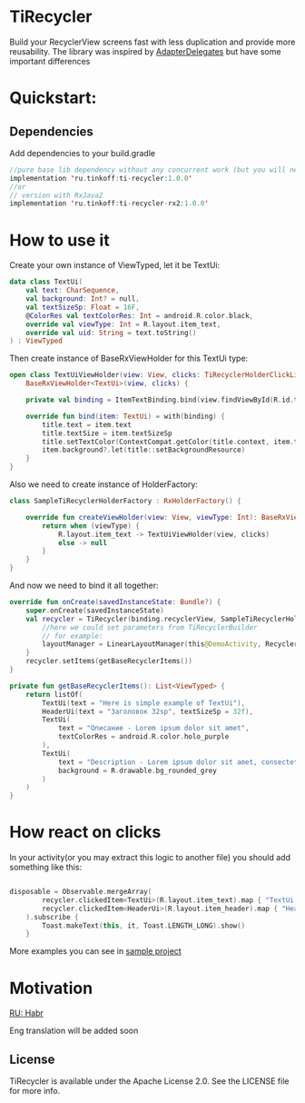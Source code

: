 # TiRecycler

Build your RecyclerView screens fast with less duplication and provide more reusability. The library
was inspired by [AdapterDelegates](https://github.com/sockeqwe/AdapterDelegates) but have some
important differences

# Quickstart:

## Dependencies

Add dependencies to your build.gradle

```kotlin
//pure base lib dependency without any concurrent work (but you will need to implement some basic stuff to work with click and etc.)
implementation 'ru.tinkoff:ti-recycler:1.0.0'
//or 
// version with RxJava2 
implementation 'ru.tinkoff:ti-recycler-rx2:1.0.0'
```

# How to use it

Create your own instance of ViewTyped, let it be TextUi:

```kotlin
data class TextUi(
    val text: CharSequence,
    val background: Int? = null,
    val textSizeSp: Float = 16F,
    @ColorRes val textColorRes: Int = android.R.color.black,
    override val viewType: Int = R.layout.item_text,
    override val uid: String = text.toString()
) : ViewTyped
```

Then create instance of BaseRxViewHolder for this TextUi type:

```kotlin
open class TextUiViewHolder(view: View, clicks: TiRecyclerHolderClickListener) :
    BaseRxViewHolder<TextUi>(view, clicks) {

    private val binding = ItemTextBinding.bind(view.findViewById(R.id.title))

    override fun bind(item: TextUi) = with(binding) {
        title.text = item.text
        title.textSize = item.textSizeSp
        title.setTextColor(ContextCompat.getColor(title.context, item.textColorRes))
        item.background?.let(title::setBackgroundResource)
    }
}
```

Also we need to create instance of HolderFactory:

```kotlin
class SampleTiRecyclerHolderFactory : RxHolderFactory() {

    override fun createViewHolder(view: View, viewType: Int): BaseRxViewHolder<*>? {
        return when (viewType) {
            R.layout.item_text -> TextUiViewHolder(view, clicks)
            else -> null
        }
    }
}
```

And now we need to bind it all together:

```kotlin
override fun onCreate(savedInstanceState: Bundle?) {
    super.onCreate(savedInstanceState)
    val recycler = TiRecycler(binding.recyclerView, SampleTiRecyclerHolderFactory()) {
        //here we could set parameters from TiRecyclerBuilder
        // for example:
        layoutManager = LinearLayoutManager(this@DemoActivity, RecyclerView.HORIZONTAL, false)
    }
    recycler.setItems(getBaseRecyclerItems())
}

private fun getBaseRecyclerItems(): List<ViewTyped> {
    return listOf(
        TextUi(text = "Here is simple example of TextUi"),
        HeaderUi(text = "Заголовок 32sp", textSizeSp = 32f),
        TextUi(
            text = "Описание - Lorem ipsum dolor sit amet",
            textColorRes = android.R.color.holo_purple
        ),
        TextUi(
            text = "Description - Lorem ipsum dolor sit amet, consectetur adipiscing elit",
            background = R.drawable.bg_rounded_grey
        )
    )
}
```

# How react on clicks

In your activity(or you may extract this logic to another file) you should add something like this:

```kotlin

disposable = Observable.mergeArray(
        recycler.clickedItem<TextUi>(R.layout.item_text).map { "TextUi: ${it.text}" },
        recycler.clickedItem<HeaderUi>(R.layout.item_header).map { "HeaderUi: ${it.text}" },
    ).subscribe {
        Toast.makeText(this, it, Toast.LENGTH_LONG).show()
    }
```

More examples you can see in [sample project](sample/src/main/java/ru/tinkoff/tirecycler)

# Motivation

[RU: Habr](https://habr.com/ru/company/tinkoff/blog/TODO)

Eng translation will be added soon

## License

TiRecycler is available under the Apache License 2.0. See the LICENSE file for more info.
